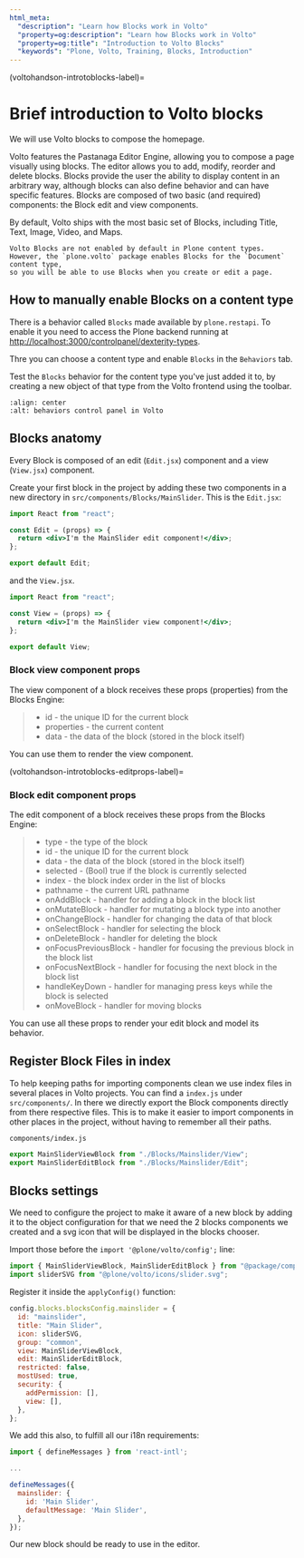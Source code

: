 ```yaml
---
html_meta:
  "description": "Learn how Blocks work in Volto"
  "property=og:description": "Learn how Blocks work in Volto"
  "property=og:title": "Introduction to Volto Blocks"
  "keywords": "Plone, Volto, Training, Blocks, Introduction"
---
```


(voltohandson-introtoblocks-label)=

# Brief introduction to Volto blocks

We will use Volto blocks to compose the homepage.

Volto features the Pastanaga Editor Engine, allowing you to compose a page visually using blocks.
The editor allows you to add, modify, reorder and delete blocks.
Blocks provide the user the ability to display content in an arbitrary way, although blocks can also define behavior and can have specific features.
Blocks are composed of two basic (and required) components: the Block edit and view components.

By default, Volto ships with the most basic set of Blocks, including Title, Text, Image, Video, and Maps.

```{note}
Volto Blocks are not enabled by default in Plone content types.
However, the `plone.volto` package enables Blocks for the `Document` content type,
so you will be able to use Blocks when you create or edit a page.
```

## How to manually enable Blocks on a content type

There is a behavior called `Blocks` made available by `plone.restapi`.
To enable it you need to access the Plone backend running at <http://localhost:3000/controlpanel/dexterity-types>.

Thre you can choose a content type and enable `Blocks` in the `Behaviors` tab.

Test the `Blocks` behavior for the content type you've just added it to, by creating a new object of that type from the Volto frontend using the toolbar.

```{image} _static/behaviors_controlpanel.png
:align: center
:alt: behaviors control panel in Volto
```

## Blocks anatomy

Every Block is composed of an edit (`Edit.jsx`) component and a view (`View.jsx`) component.

Create your first block in the project by adding these two components in a new directory in `src/components/Blocks/MainSlider`.
This is the `Edit.jsx`:

```jsx
import React from "react";

const Edit = (props) => {
  return <div>I'm the MainSlider edit component!</div>;
};

export default Edit;
```

and the `View.jsx`.

```jsx
import React from "react";

const View = (props) => {
  return <div>I'm the MainSlider view component!</div>;
};

export default View;
```

### Block view component props

The view component of a block receives these props (properties) from the Blocks Engine:

> - id - the unique ID for the current block
> - properties - the current content
> - data - the data of the block (stored in the block itself)

You can use them to render the view component.

(voltohandson-introtoblocks-editprops-label)=

### Block edit component props

The edit component of a block receives these props from the Blocks Engine:

> - type - the type of the block
> - id - the unique ID for the current block
> - data - the data of the block (stored in the block itself)
> - selected - (Bool) true if the block is currently selected
> - index - the block index order in the list of blocks
> - pathname - the current URL pathname
> - onAddBlock - handler for adding a block in the block list
> - onMutateBlock - handler for mutating a block type into another
> - onChangeBlock - handler for changing the data of that block
> - onSelectBlock - handler for selecting the block
> - onDeleteBlock - handler for deleting the block
> - onFocusPreviousBlock - handler for focusing the previous block in the block list
> - onFocusNextBlock - handler for focusing the next block in the block list
> - handleKeyDown - handler for managing press keys while the block is selected
> - onMoveBlock - handler for moving blocks

You can use all these props to render your edit block and model its behavior.

## Register Block Files in index

To help keeping paths for importing components clean we use index files in several places in Volto projects. You can find a `index.js` under `src/components/`. In there we directly export the Block components directly from there respective files. This is to make it easier to import components in other places in the project, without having to remember all their paths.

`components/index.js`

```js
export MainSliderViewBlock from "./Blocks/Mainslider/View";
export MainSliderEditBlock from "./Blocks/Mainslider/Edit";
```

## Blocks settings

We need to configure the project to make it aware of a new block by adding it to the object configuration for that we need the 2 blocks components we created and a svg icon that will be displayed in the blocks chooser.

Import those before the `import '@plone/volto/config';` line:

```js
import { MainSliderViewBlock, MainSliderEditBlock } from "@package/components";
import sliderSVG from "@plone/volto/icons/slider.svg";
```

Register it inside the `applyConfig()` function:

```js
config.blocks.blocksConfig.mainslider = {
  id: "mainslider",
  title: "Main Slider",
  icon: sliderSVG,
  group: "common",
  view: MainSliderViewBlock,
  edit: MainSliderEditBlock,
  restricted: false,
  mostUsed: true,
  security: {
    addPermission: [],
    view: [],
  },
};
```

We add this also, to fulfill all our i18n requirements:

```js
import { defineMessages } from 'react-intl';

...

defineMessages({
  mainslider: {
    id: 'Main Slider',
    defaultMessage: 'Main Slider',
  },
});
```

Our new block should be ready to use in the editor.
